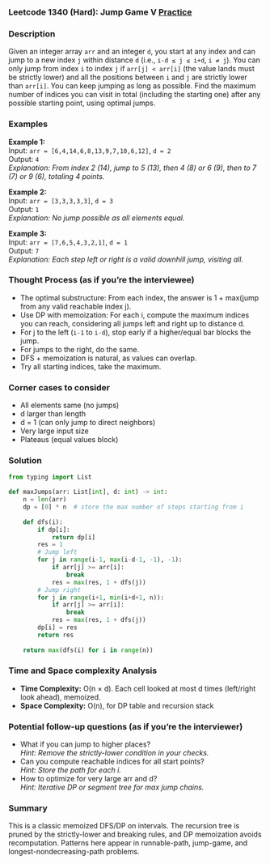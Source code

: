 ### Leetcode 1340 (Hard): Jump Game V [Practice](https://leetcode.com/problems/jump-game-v)

### Description  
Given an integer array `arr` and an integer `d`, you start at any index and can jump to a new index `j` within distance `d` (i.e., `i-d ≤ j ≤ i+d`, `i ≠ j`). You can only jump from index `i` to index `j` if `arr[j] < arr[i]` (the value lands must be strictly lower) and all the positions between `i` and `j` are strictly lower than `arr[i]`. You can keep jumping as long as possible. Find the maximum number of indices you can visit in total (including the starting one) after any possible starting point, using optimal jumps.

### Examples  

**Example 1:**  
Input: `arr = [6,4,14,6,8,13,9,7,10,6,12]`, `d = 2`  
Output: `4`  
*Explanation: From index 2 (14), jump to 5 (13), then 4 (8) or 6 (9), then to 7 (7) or 9 (6), totaling 4 points.*

**Example 2:**  
Input: `arr = [3,3,3,3,3]`, `d = 3`  
Output: `1`  
*Explanation: No jump possible as all elements equal.*

**Example 3:**  
Input: `arr = [7,6,5,4,3,2,1]`, `d = 1`  
Output: `7`  
*Explanation: Each step left or right is a valid downhill jump, visiting all.*

### Thought Process (as if you’re the interviewee)  
- The optimal substructure: From each index, the answer is 1 + max(jump from any valid reachable index j).
- Use DP with memoization: For each i, compute the maximum indices you can reach, considering all jumps left and right up to distance d.
- For j to the left (`i-1` to `i-d`), stop early if a higher/equal bar blocks the jump.
- For jumps to the right, do the same.
- DFS + memoization is natural, as values can overlap.
- Try all starting indices, take the maximum.

### Corner cases to consider  
- All elements same (no jumps)
- d larger than length
- d = 1 (can only jump to direct neighbors)
- Very large input size
- Plateaus (equal values block)

### Solution

```python
from typing import List

def maxJumps(arr: List[int], d: int) -> int:
    n = len(arr)
    dp = [0] * n  # store the max number of steps starting from i
    
    def dfs(i):
        if dp[i]:
            return dp[i]
        res = 1
        # Jump left
        for j in range(i-1, max(i-d-1, -1), -1):
            if arr[j] >= arr[i]:
                break
            res = max(res, 1 + dfs(j))
        # Jump right
        for j in range(i+1, min(i+d+1, n)):
            if arr[j] >= arr[i]:
                break
            res = max(res, 1 + dfs(j))
        dp[i] = res
        return res
    
    return max(dfs(i) for i in range(n))
```

### Time and Space complexity Analysis  

- **Time Complexity:** O(n × d). Each cell looked at most d times (left/right look ahead), memoized.
- **Space Complexity:** O(n), for DP table and recursion stack

### Potential follow-up questions (as if you’re the interviewer)  

- What if you can jump to higher places?  
  *Hint: Remove the strictly-lower condition in your checks.*
- Can you compute reachable indices for all start points?  
  *Hint: Store the path for each i.*
- How to optimize for very large arr and d?  
  *Hint: Iterative DP or segment tree for max jump chains.*

### Summary
This is a classic memoized DFS/DP on intervals. The recursion tree is pruned by the strictly-lower and breaking rules, and DP memoization avoids recomputation. Patterns here appear in runnable-path, jump-game, and longest-nondecreasing-path problems.